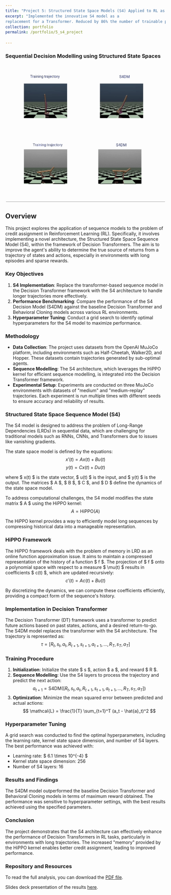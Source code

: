 ```yaml
---
title: "Project 5: Structured State Space Models (S4) Applied to RL as a replacement of Transformers"
excerpt: "Implemented the innovative S4 model as a
replacement for a Transformer. Reduced by 86% the number of trainable parameters required."
collection: portfolio
permalink: /portfolio/5_s4_project

---
```



### Sequential Decision Modelling using Structured State Spaces

<div style="text-align: center;">
    <img src="/files/s4dm.gif" alt="HalfCheetah" width="500" />
    <img src="/files/s4dm1.gif" alt="Walker2d" width="500" />
</div>

## Overview

This project explores the application of sequence models to the problem of credit assignment in Reinforcement Learning (RL). Specifically, it involves implementing a novel architecture, the Structured State Space Sequence Model (S4), within the framework of Decision Transformers. The aim is to improve the agent's ability to determine the true source of returns from a trajectory of states and actions, especially in environments with long episodes and sparse rewards.

### Key Objectives

1. **S4 Implementation**: Replace the transformer-based sequence model in the Decision Transformer framework with the S4 architecture to handle longer trajectories more effectively.
2. **Performance Benchmarking**: Compare the performance of the S4 Decision Model (S4DM) against the baseline Decision Transformer and Behavioral Cloning models across various RL environments.
3. **Hyperparameter Tuning**: Conduct a grid search to identify optimal hyperparameters for the S4 model to maximize performance.

### Methodology

- **Data Collection**: The project uses datasets from the OpenAI MuJoCo platform, including environments such as Half-Cheetah, Walker2D, and Hopper. These datasets contain trajectories generated by sub-optimal agents.
- **Sequence Modelling**: The S4 architecture, which leverages the HiPPO kernel for efficient sequence modelling, is integrated into the Decision Transformer framework.
- **Experimental Setup**: Experiments are conducted on three MuJoCo environments with datasets of "medium" and "medium-replay" trajectories. Each experiment is run multiple times with different seeds to ensure accuracy and reliability of results.

### Structured State Space Sequence Model (S4)

The S4 model is designed to address the problem of Long-Range Dependencies (LRDs) in sequential data, which are challenging for traditional models such as RNNs, CNNs, and Transformers due to issues like vanishing gradients.

The state space model is defined by the equations:
$$ x'(t) = Ax(t) + Bu(t) $$
$$ y(t) = Cx(t) + Du(t) $$

where $ x(t) $ is the state vector, $ u(t) $ is the input, and $ y(t) $ is the output. The matrices $ A $, $ B $, $ C $, and $ D $ define the dynamics of the state space model.

To address computational challenges, the S4 model modifies the state matrix $ A $ using the HiPPO kernel:
$$ A = \text{HiPPO}(A) $$

The HiPPO kernel provides a way to efficiently model long sequences by compressing historical data into a manageable representation.

### HiPPO Framework

The HiPPO framework deals with the problem of memory in LRD as an online function approximation issue. It aims to maintain a compressed representation of the history of a function $ f $. The projection of $ f $ onto a polynomial space with respect to a measure $ \mu(t) $ results in coefficients $ c(t) $, which are updated recursively:
$$ c'(t) = A c(t) + B u(t) $$

By discretizing the dynamics, we can compute these coefficients efficiently, providing a compact form of the sequence's history.

<!-- ### S4 Layer

Each S4 layer consists of a HiPPO kernel and a feed-forward network with nonlinear activations and a linear transformation. The layer maps sequences to sequences with a structure similar to RNNs and Transformers:
$$ \text{S4}(x_t) = \text{FFN}(\text{HiPPO}(x_t)) $$ -->

### Implementation in Decision Transformer

The Decision Transformer (DT) framework uses a transformer to predict future actions based on past states, actions, and a desired return-to-go. The S4DM model replaces the transformer with the S4 architecture. The trajectory is represented as:
$$ \tau = [R_t, s_t, a_t, R_{t+1}, s_{t+1}, a_{t+1}, \ldots, R_T, s_T, a_T] $$

### Training Procedure

1. **Initialization**: Initialize the state $ s $, action $ a $, and reward $ R $.
2. **Sequence Modelling**: Use the S4 layers to process the trajectory and predict the next action:
$$ a_{t+1} = \text{S4DM}([R_t, s_t, a_t, R_{t+1}, s_{t+1}, a_{t+1}, \ldots, R_T, s_T, a_T]) $$
3. **Optimization**: Minimize the mean squared error between predicted and actual actions:
$$ \mathcal{L} = \frac{1}{T} \sum_{t=1}^T (a_t - \hat{a}_t)^2 $$

### Hyperparameter Tuning

A grid search was conducted to find the optimal hyperparameters, including the learning rate, kernel state space dimension, and number of S4 layers. The best performance was achieved with:
- Learning rate: $ 6.1 \times 10^{-4} $
- Kernel state space dimension: 256
- Number of S4 layers: 16

### Results and Findings

The S4DM model outperformed the baseline Decision Transformer and Behavioral Cloning models in terms of maximum reward obtained. The performance was sensitive to hyperparameter settings, with the best results achieved using the specified parameters.

### Conclusion

The project demonstrates that the S4 architecture can effectively enhance the performance of Decision Transformers in RL tasks, particularly in environments with long trajectories. The increased "memory" provided by the HiPPO kernel enables better credit assignment, leading to improved performance.


### Repository and Resources

To read the full analysis, you can download the [PDF file](https://vitoriarlima.github.io/files/S4_decision_transformer.pdf).

Slides deck presentation of the results [here](https://docs.google.com/presentation/d/1zFm0WUj-mHd8MR1ytRNR7XZ_lBN9gw8SU58nzEDB0L8/edit?usp=sharing).


<!-- 
### Sequential Decision Modelling using Structured State Spaces

<div style="text-align: center;">
    <img src="/files/s4dm.gif" alt="HalfCheetah" width="500" />
    <img src="/files/s4dm1.gif" alt="Walker2d" width="500" />
</div>


## Overview

This project explores the application of sequence models to the problem of credit assignment in Reinforcement Learning (RL). Specifically, it involves implementing a novel architecture, the Structured State Space Sequence Model (S4), within the framework of Decision Transformers. The aim is to improve the agent's ability to determine the true source of returns from a trajectory of states and actions, especially in environments with long episodes and sparse rewards.

### Key Objectives

1. **S4 Implementation**: Replace the transformer-based sequence model in the Decision Transformer framework with the S4 architecture to handle longer trajectories more effectively.
2. **Performance Benchmarking**: Compare the performance of the S4 Decision Model (S4DM) against the baseline Decision Transformer and Behavioral Cloning models across various RL environments.
3. **Hyperparameter Tuning**: Conduct a grid search to identify optimal hyperparameters for the S4 model to maximize performance.

### Methodology

- **Data Collection**: The project uses datasets from the OpenAI MuJoCo platform, including environments such as Half-Cheetah, Walker2D, and Hopper. These datasets contain trajectories generated by sub-optimal agents.
- **Sequence Modelling**: The S4 architecture, which leverages the HiPPO kernel for efficient sequence modelling, is integrated into the Decision Transformer framework.
- **Experimental Setup**: Experiments are conducted on three MuJoCo environments with datasets of "medium" and "medium-replay" trajectories. Each experiment is run multiple times with different seeds to ensure accuracy and reliability of results.

### Findings

- **Performance Improvement**: The S4DM model consistently outperformed the baseline Decision Transformer and Behavioral Cloning models across all environments and datasets in terms of maximum reward obtained.
- **Hyperparameter Sensitivity**: The performance of the S4DM model was sensitive to hyperparameter settings, with the best results achieved using a learning rate of 6.1e-4, a kernel size of 256 dimensions, and 16 S4 layers.

### Conclusion

The project demonstrates that the S4 architecture can effectively enhance the performance of Decision Transformers in RL tasks, particularly in environments with long trajectories. The results suggest that the increased "memory" of the S4 model, enabled by the HiPPO kernel, provides a distinct advantage in assigning credit to critical actions in a trajectory.

### Future Work

Future research will focus on testing the S4DM model in a wider range of environments, particularly those with very long trajectories, and further tuning the hyperparameters to fully realize the potential of the S4 architecture.

### Repository and Resources

To read the full analysis, you can download the [PDF file](https://vitoriarlima.github.io/files/S4_decision_transformer.pdf).

Slides deck presentation of the results [here](https://docs.google.com/presentation/d/1zFm0WUj-mHd8MR1ytRNR7XZ_lBN9gw8SU58nzEDB0L8/edit?usp=sharing).

---
<!-- 
### Pretty Visualizations

![HalfCheetah](/files/s4dm.gif)
<!-- ![Walker2d](/files/s4dm1.gif) -->

<!-- <img src="../files/s4dm1.gif" alt="Walker2d" width="450"> --> 


<!-- ### Pretty Visualizations

<div style="text-align: center;">
    <img src="/files/s4dm.gif" alt="HalfCheetah" width="500" />
    <img src="/files/s4dm1.gif" alt="Walker2d" width="500" />
</div> --> 
